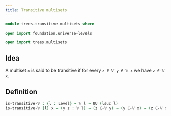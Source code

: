 ```yaml
---
title: Transitive multisets
---
```


```agda
module trees.transitive-multisets where

open import foundation.universe-levels

open import trees.multisets
```

## Idea

A multiset `x` is said to be transitive if for every `z ∈-𝕍 y ∈-𝕍 x` we have `z ∈-𝕍 x`.

## Definition

```agda
is-transitive-𝕍 : {l : Level} → 𝕍 l → UU (lsuc l)
is-transitive-𝕍 {l} x = (y z : 𝕍 l) → (z ∈-𝕍 y) → (y ∈-𝕍 x) → (z ∈-𝕍 x)
```
